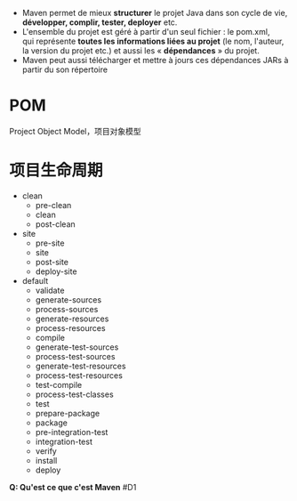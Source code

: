 
- Maven permet de mieux **structurer** le projet Java dans son cycle de vie, **développer, complir, tester, deployer** etc. 
- L'ensemble du projet est géré à partir d'un seul fichier : le pom.xml, qui représente **toutes les informations liées au projet** (le nom, l'auteur, la version du projet etc.) et aussi les « **dépendances** » du projet.
- Maven peut aussi télécharger et mettre à jours ces dépendances JARs à partir du son répertoire

# POM

Project Object Model，项目对象模型

# 项目生命周期

- clean
	- pre-clean
	- clean
	- post-clean
- site
	- pre-site
	- site
	- post-site
	- deploy-site	
- default
	- validate
	- generate-sources
	- process-sources
	- generate-resources
	- process-resources
	- compile
	- generate-test-sources
	- process-test-sources
	- generate-test-resources
	- process-test-resources
	- test-compile
	- process-test-classes
	- test
	- prepare-package
	- package
	- pre-integration-test
	- integration-test
	- verify
	- install
	- deploy

**Q: Qu'est ce que c'est Maven** #D1 
